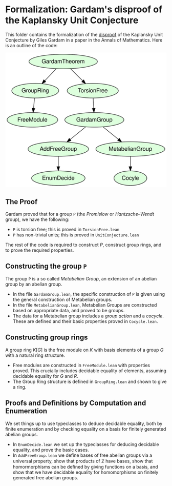 # Formalization: Gardam's disproof of the Kaplansky Unit Conjecture

This folder contains the formalization of the [disproof](https://arxiv.org/abs/2102.11818) of the Kaplansky Unit Conjecture by Giles Gardam in a paper in the Annals of Mathematics.
Here is an outline of the code:

![](depgraph.dot.svg)

## The Proof

Gardam proved that for a group `P` (the *Promislow* or *Hantzsche–Wendt* group), we have the following:

* `P` is torsion free; this is proved in `TorsionFree.lean`
* `P` has non-trivial units; this is proved in `UnitConjecture.lean`

The rest of the code is required to construct $P$, construct group rings, and to prove the required properties.

## Constructing the group `P`

The group `P` is a so called _Metabelian Group_, an extension of an abelian group by an abelian group. 

* In the file `GardamGroup.lean`, the specific construction of `P` is given using the general construction of Metabelian groups.
* In the file `MetabelianGroup.lean`, Metabelian Groups are constructed based on appropriate data, and proved to be groups.
* The data for a Metabelian group includes a _group action_ and a _cocycle_. These are defined and their basic properties proved in `Cocycle.lean`.

## Constructing group rings

A group ring $K[G]$ is the free module on $K$ with basis elements of a group $G$ with a natural ring structure.

* Free modules are constructed in `FreeModule.lean` with properties proved. This crucially includes decidable equality of elements, assuming decidable equality for $G$ and $R$.
* The Group Ring structure is defined in `GroupRing.lean` and shown to give a ring.

## Proofs and Definitions by Computation and Enumeration

We set things up to use typeclasses to deduce decidable equality, both by finite enumeration and by checking equality on a basis for finitely generated abelian groups.

* In `EnumDecide.lean` we set up the typeclasses for deducing decidable equality, and prove the basic cases.
* In `AddFreeGroup.lean` we define bases of free abelian groups via a universal property, show that products of $\mathbb{Z}$ have bases, show that homormorphisms can be defined by giving functions on a basis, and show that we have decidable equality for homomorphisms on finitely generated free abelian groups.




